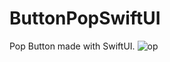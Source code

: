 # ButtonPopSwiftUI
Pop Button made with SwiftUI.
![op](https://user-images.githubusercontent.com/70090469/133823816-b95e0885-6af5-4b4c-a25f-9e6808ecf631.png)
